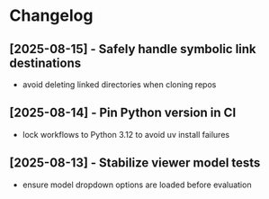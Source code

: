 # Changelog

## [2025-08-15] - Safely handle symbolic link destinations
- avoid deleting linked directories when cloning repos

## [2025-08-14] - Pin Python version in CI
- lock workflows to Python 3.12 to avoid uv install failures

## [2025-08-13] - Stabilize viewer model tests
- ensure model dropdown options are loaded before evaluation
